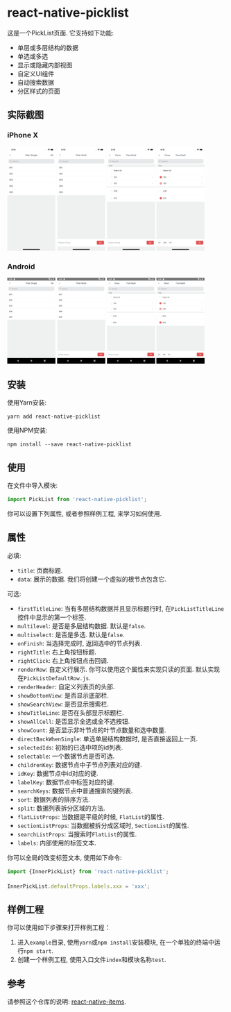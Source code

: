 # react-native-picklist

这是一个PickList页面. 它支持如下功能:

* 单层或多层结构的数据
* 单选或多选
* 显示或隐藏内部视图
* 自定义UI组件
* 自动搜索数据
* 分区样式的页面

## 实际截图

### iPhone X

<p float="left">

<img src="/resource/iPhoneX-PlainSingle.png" width="22%">

<img src="/resource/iPhoneX-PlainMulti.png" width="22%">

<img src="/resource/iPhoneX-TreeMulti.png" width="22%">

<img src="/resource/iPhoneX-TreeMultiStatus.png" width="22%">

</p>

### Android

<p float="left">

<img src="/resource/Android-PlainSingle.png" width="22%">

<img src="/resource/Android-PlainMulti.png" width="22%">

<img src="/resource/Android-TreeMulti.png" width="22%">

<img src="/resource/Android-TreeMultiStatus.png" width="22%">

</p>

## 安装

使用Yarn安装:

```shell
yarn add react-native-picklist
```

使用NPM安装:

```shell
npm install --save react-native-picklist
```

## 使用

在文件中导入模块:

```jsx
import PickList from 'react-native-picklist';
```

你可以设置下列属性, 或者参照样例工程, 来学习如何使用.

## 属性

必填:

* `title`: 页面标题.
* `data`: 展示的数据. 我们将创建一个虚拟的根节点包含它.

可选:

* `firstTitleLine`: 当有多层结构数据并且显示标题行时, 在`PickListTitleLine`控件中显示的第一个标签.
* `multilevel`: 是否是多层结构数据. 默认是`false`.
* `multiselect`: 是否是多选. 默认是`false`.
* `onFinish`: 当选择完成时, 返回选中的节点列表.
* `rightTitle`: 右上角按钮标题.
* `rightClick`: 右上角按钮点击回调.
* `renderRow`: 自定义行展示. 你可以使用这个属性来实现只读的页面. 默认实现在`PickListDefaultRow.js`.
* `renderHeader`: 自定义列表页的头部.
* `showBottomView`: 是否显示底部栏.
* `showSearchView`: 是否显示搜索栏.
* `showTitleLine`: 是否在头部显示标题栏.
* `showAllCell`: 是否显示全选或全不选按钮.
* `showCount`: 是否显示非叶节点的叶节点数量和选中数量.
* `directBackWhenSingle`: 单选单层结构数据时, 是否直接返回上一页.
* `selectedIds`: 初始的已选中项的id列表.
* `selectable`: 一个数据节点是否可选.
* `childrenKey`: 数据节点中子节点列表对应的键.
* `idKey`: 数据节点中id对应的键.
* `labelKey`: 数据节点中标签对应的键.
* `searchKeys`: 数据节点中普通搜索的键列表.
* `sort`: 数据列表的排序方法.
* `split`: 数据列表拆分区域的方法.
* `flatListProps`: 当数据是平级的时候, `FlatList`的属性.
* `sectionListProps`: 当数据被拆分成区域时, `SectionList`的属性.
* `searchListProps`: 当搜索时`FlatList`的属性.
* `labels`: 内部使用的标签文本.

你可以全局的改变标签文本, 使用如下命令:

```javascript
import {InnerPickList} from 'react-native-picklist';

InnerPickList.defaultProps.labels.xxx = 'xxx';
```

## 样例工程

你可以使用如下步骤来打开样例工程：

1. 进入`example`目录, 使用`yarn`或`npm install`安装模块, 在一个单独的终端中运行`npm start`.
1. 创建一个样例工程, 使用入口文件`index`和模块名称`test`.

## 参考

请参照这个仓库的说明: [react-native-items](https://github.com/gaoxiaosong/react-native-items/blob/master/README-zh_CN.md).
